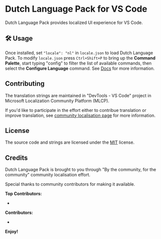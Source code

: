 # Dutch Language Pack for VS Code

Dutch Language Pack provides localized UI experience for VS Code.

## 🛠️ Usage

Once installed, set `"locale": "nl"` in `locale.json` to load Dutch Language Pack. To modify `locale.json` press `Ctrl+Shift+P` to bring up the **Command Palette**, start typing "config" to filter the list of available commands, then select the **Configure Language** command. See [Docs](https://go.microsoft.com/fwlink/?LinkId=761051) for more information.

## Contributing

The translation strings are maintained in "DevTools - VS Code" project in Microsoft Localization Community Platform (MLCP).

If you'd like to participate in the effort either to contribue translation or improve translation, see [community localisation page](https://aka.ms/vscodeloc) for more information.

## License

The source code and strings are licensed under the [MIT](https://github.com/Microsoft/vscode-loc/blob/master/LICENSE.md) license.

## Credits

Dutch Language Pack is brought to you through "By the community, for the community" community localisation effort.

Special thanks to community contributors for making it available.

**Top Contributors:**

* 

**Contributors:**

* 

**Enjoy!**
